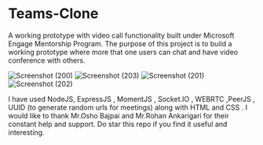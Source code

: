 
# Teams-Clone
A working prototype with video call functionality built under Microsoft Engage Mentorship Program.
The purpose of this project is to build a working prototype where more that one users can chat and have video conference with others.

![Screenshot (200)](https://user-images.githubusercontent.com/58587542/125223739-e4464580-e2e9-11eb-8c94-3dc3a333519f.png)
![Screenshot (203)](https://user-images.githubusercontent.com/58587542/125223823-08098b80-e2ea-11eb-9b6d-c4d567106adb.png)
![Screenshot (201)](https://user-images.githubusercontent.com/58587542/125223838-0fc93000-e2ea-11eb-9c9c-b6f2b120dc5e.png)
![Screenshot (202)](https://user-images.githubusercontent.com/58587542/125223782-f7f1ac00-e2e9-11eb-938e-e1f23362c249.png)

I have used NodeJS, ExpressJS , MomentJS , Socket.IO , WEBRTC ,PeerJS , UUID (to generate random urls for meetings) along with HTML and CSS .
I would like to thank Mr.Osho Bajpai and Mr.Rohan Ankarigari for their constant help and support.
Do star this repo if you find it useful and interesting.
